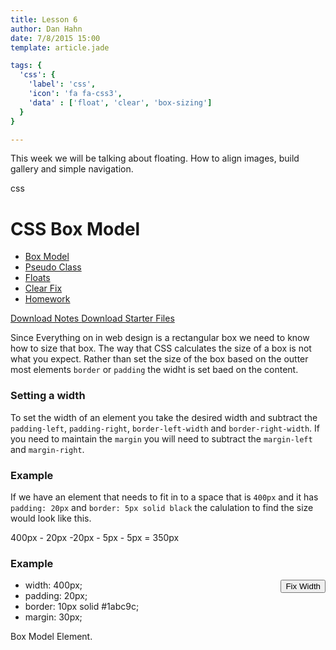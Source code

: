 ```yaml
---
title: Lesson 6
author: Dan Hahn
date: 7/8/2015 15:00
template: article.jade

tags: {
  'css': {
    'label': 'css',
    'icon': 'fa fa-css3',
    'data' : ['float', 'clear', 'box-sizing']
  }
}

---
```


This week we will be talking about floating.  How to align images, build gallery and simple navigation. <div><span class="label label-default css"><i class="fa fa-css3"></i>css</span></div>

<span class="more"></span>

# CSS Box Model

* [Box Model]()
* [Pseudo Class](pseudo.html)
* [Floats](floats.html)
* [Clear Fix](clear-fix.html)
* [Homework](homework.html)

[Download Notes <i class="icon-download-alt icon-white"></i>](week6-notes.zip)
[Download Starter Files <i class="icon-download-alt icon-white"></i>](week6.zip)

Since Everything on in web design is a rectangular box we need to know how to size that box.  The way that CSS calculates the size of a box is not what you expect.  Rather than set the size of the box based on the outter most elements `border` or `padding` the widht is set baed on the content.

### Setting a width

To set the width of an element you take the desired width and subtract the `padding-left`, `padding-right`, `border-left-width` and `border-right-width`.  If you need to maintain the `margin` you will need to subtract the `margin-left` and `margin-right`.

### Example

If we have an element that needs to fit in to a space that is `400px` and it has `padding: 20px` and `border: 5px solid black` the calulation to find the size would look like this.

  400px - 20px -20px - 5px - 5px = 350px

### Example

<button id="fixWidth" class="btn" style="float: right;">Fix Width</button>

<ul id="cntrBoxModel" class="btn-group">
  <li class="btn" data-total="400" id="total">width: 400px;</li>
  <li class="btn" data-size="20">padding: 20px;</li>
  <li class="btn" data-size="10">border: 10px solid #1abc9c;</li>
  <li class="btn" data-size="30">margin: 30px;</li>
</ul>

<div id="displayBoxModel" class="box-container">
  <div class="box-model">
    Box Model Element.
  </div>
</div>

<script src="lesson-6.js"></script>

